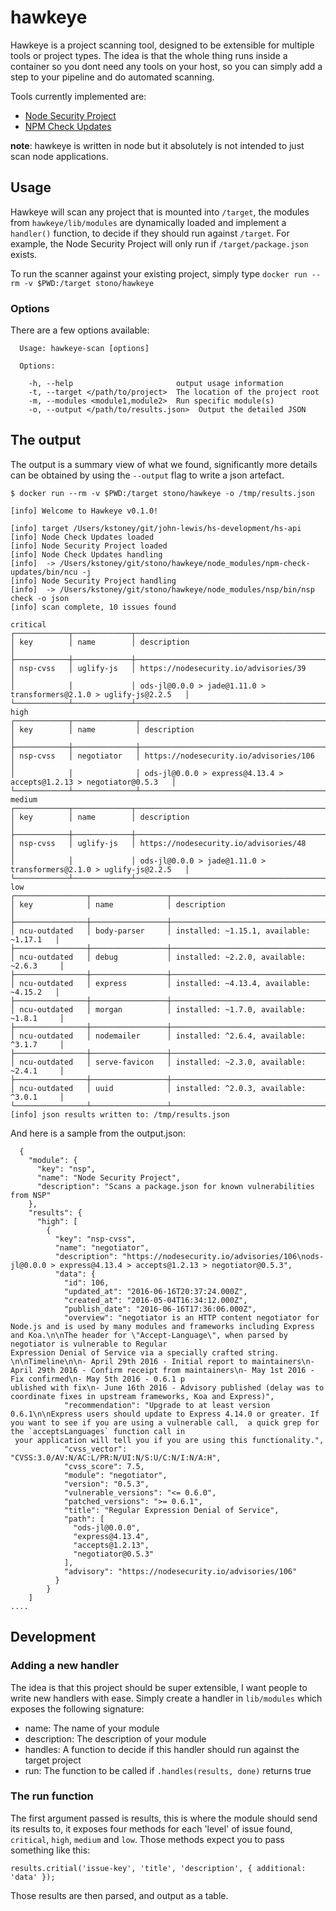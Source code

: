 # hawkeye
Hawkeye is a project scanning tool, designed to be extensible for multiple tools or project types.  The idea is that the whole thing runs inside a container so you dont need any tools on your host, so you can simply add a step to your pipeline and do automated scanning.

Tools currently implemented are:

  - [Node Security Project](https://github.com/nodesecurity/nsp)
  - [NPM Check Updates](https://github.com/tjunnone/npm-check-updates)

__note__: hawkeye is written in node but it absolutely is not intended to just scan node applications.

## Usage
Hawkeye will scan any project that is mounted into `/target`, the modules from `hawkeye/lib/modules` are dynamically loaded and implement a `handler()` function, to decide if they should run against `/target`.  For example, the Node Security Project will only run if `/target/package.json` exists.

To run the scanner against your existing project, simply type `docker run --rm -v $PWD:/target stono/hawkeye`

### Options
There are a few options available:

```
  Usage: hawkeye-scan [options]

  Options:

    -h, --help                       output usage information
    -t, --target </path/to/project>  The location of the project root
    -m, --modules <module1,module2>  Run specific module(s)
    -o, --output </path/to/results.json>  Output the detailed JSON
```

## The output
The output is a summary view of what we found, significantly more details can be obtained by using the `--output` flag to write a json artefact.

```
$ docker run --rm -v $PWD:/target stono/hawkeye -o /tmp/results.json

[info] Welcome to Hawkeye v0.1.0!

[info] target /Users/kstoney/git/john-lewis/hs-development/hs-api
[info] Node Check Updates loaded
[info] Node Security Project loaded
[info] Node Check Updates handling
[info]  -> /Users/kstoney/git/stono/hawkeye/node_modules/npm-check-updates/bin/ncu -j
[info] Node Security Project handling
[info]  -> /Users/kstoney/git/stono/hawkeye/node_modules/nsp/bin/nsp check -o json
[info] scan complete, 10 issues found

critical
┌────────────┬─────────────┬─────────────────────────────────────────────────────────────────────┐
│ key        │ name        │ description                                                         │
├────────────┼─────────────┼─────────────────────────────────────────────────────────────────────┤
│ nsp-cvss   │ uglify-js   │ https://nodesecurity.io/advisories/39                               │
│            │             │ ods-jl@0.0.0 > jade@1.11.0 > transformers@2.1.0 > uglify-js@2.2.5   │
└────────────┴─────────────┴─────────────────────────────────────────────────────────────────────┘
high
┌────────────┬──────────────┬─────────────────────────────────────────────────────────────────────┐
│ key        │ name         │ description                                                         │
├────────────┼──────────────┼─────────────────────────────────────────────────────────────────────┤
│ nsp-cvss   │ negotiator   │ https://nodesecurity.io/advisories/106                              │
│            │              │ ods-jl@0.0.0 > express@4.13.4 > accepts@1.2.13 > negotiator@0.5.3   │
└────────────┴──────────────┴─────────────────────────────────────────────────────────────────────┘
medium
┌────────────┬─────────────┬─────────────────────────────────────────────────────────────────────┐
│ key        │ name        │ description                                                         │
├────────────┼─────────────┼─────────────────────────────────────────────────────────────────────┤
│ nsp-cvss   │ uglify-js   │ https://nodesecurity.io/advisories/48                               │
│            │             │ ods-jl@0.0.0 > jade@1.11.0 > transformers@2.1.0 > uglify-js@2.2.5   │
└────────────┴─────────────┴─────────────────────────────────────────────────────────────────────┘
low
┌────────────────┬─────────────────┬──────────────────────────────────────────┐
│ key            │ name            │ description                              │
├────────────────┼─────────────────┼──────────────────────────────────────────┤
│ ncu-outdated   │ body-parser     │ installed: ~1.15.1, available: ~1.17.1   │
├────────────────┼─────────────────┼──────────────────────────────────────────┤
│ ncu-outdated   │ debug           │ installed: ~2.2.0, available: ~2.6.3     │
├────────────────┼─────────────────┼──────────────────────────────────────────┤
│ ncu-outdated   │ express         │ installed: ~4.13.4, available: ~4.15.2   │
├────────────────┼─────────────────┼──────────────────────────────────────────┤
│ ncu-outdated   │ morgan          │ installed: ~1.7.0, available: ~1.8.1     │
├────────────────┼─────────────────┼──────────────────────────────────────────┤
│ ncu-outdated   │ nodemailer      │ installed: ^2.6.4, available: ^3.1.7     │
├────────────────┼─────────────────┼──────────────────────────────────────────┤
│ ncu-outdated   │ serve-favicon   │ installed: ~2.3.0, available: ~2.4.1     │
├────────────────┼─────────────────┼──────────────────────────────────────────┤
│ ncu-outdated   │ uuid            │ installed: ^2.0.3, available: ^3.0.1     │
└────────────────┴─────────────────┴──────────────────────────────────────────┘
[info] json results written to: /tmp/results.json
```

And here is a sample from the output.json:
```
  {
    "module": {
      "key": "nsp",
      "name": "Node Security Project",
      "description": "Scans a package.json for known vulnerabilities from NSP"
    },
    "results": {
      "high": [
        {
          "key": "nsp-cvss",
          "name": "negotiator",
          "description": "https://nodesecurity.io/advisories/106\nods-jl@0.0.0 > express@4.13.4 > accepts@1.2.13 > negotiator@0.5.3",
          "data": {
            "id": 106,
            "updated_at": "2016-06-16T20:37:24.000Z",
            "created_at": "2016-05-04T16:34:12.000Z",
            "publish_date": "2016-06-16T17:36:06.000Z",
            "overview": "negotiator is an HTTP content negotiator for Node.js and is used by many modules and frameworks including Express and Koa.\n\nThe header for \"Accept-Language\", when parsed by negotiator is vulnerable to Regular
Expression Denial of Service via a specially crafted string. \n\nTimeline\n\n- April 29th 2016 - Initial report to maintainers\n- April 29th 2016 - Confirm receipt from maintainers\n- May 1st 2016 - Fix confirmed\n- May 5th 2016 - 0.6.1 p
ublished with fix\n- June 16th 2016 - Advisory published (delay was to coordinate fixes in upstream frameworks, Koa and Express)",
            "recommendation": "Upgrade to at least version 0.6.1\n\nExpress users should update to Express 4.14.0 or greater. If you want to see if you are using a vulnerable call,  a quick grep for the `acceptsLanguages` function call in
 your application will tell you if you are using this functionality.",
            "cvss_vector": "CVSS:3.0/AV:N/AC:L/PR:N/UI:N/S:U/C:N/I:N/A:H",
            "cvss_score": 7.5,
            "module": "negotiator",
            "version": "0.5.3",
            "vulnerable_versions": "<= 0.6.0",
            "patched_versions": ">= 0.6.1",
            "title": "Regular Expression Denial of Service",
            "path": [
              "ods-jl@0.0.0",
              "express@4.13.4",
              "accepts@1.2.13",
              "negotiator@0.5.3"
            ],
            "advisory": "https://nodesecurity.io/advisories/106"
          }
        }
    ]
....

```

## Development

### Adding a new handler
The idea is that this project should be super extensible, I want people to write new handlers with ease.  Simply create a handler in `lib/modules` which exposes the following signature:

  - name: The name of your module
  - description: The description of your module
  - handles: A function to decide if this handler should run against the target project
  - run: The function to be called if `.handles(results, done)` returns true

### The run function
The first argument passed is results, this is where the module should send its results to, it exposes four methods for each 'level' of issue found, `critical`, `high`, `medium` and `low`.  Those methods expect you to pass something like this:

```
results.critial('issue-key', 'title', 'description', { additional: 'data' });
```

Those results are then parsed, and output as a table.
